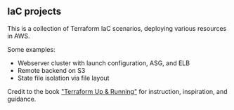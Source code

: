## IaC projects

This is a collection of Terraform IaC scenarios, deploying various resources in AWS.

Some examples:

* Webserver cluster with launch configuration, ASG, and ELB
* Remote backend on S3
* State file isolation via file layout

Credit to the book ["Terraform Up & Running"](https://github.com/brikis98/terraform-up-and-running-code/tree/3rd-edition) for instruction, inspiration, and guidance.

